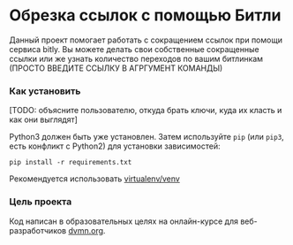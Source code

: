 # Обрезка ссылок с помощью Битли

Данный проект помогает работать с сокращением ссылок при помощи сервиса bitly. Вы можете делать свои собственные сокращенные ссылки или же узнать количество переходов по вашим битлинкам (ПРОСТО ВВЕДИТЕ ССЫЛКУ В АГРГУМЕНТ КОМАНДЫ)

### Как установить
[TODO: объясните пользователю, откуда брать ключи, куда их класть и как они выглядят]

Python3 должен быть уже установлен. Затем используйте `pip` (или `pip3`, есть конфликт с Python2) для установки зависимостей:
```
pip install -r requirements.txt
```

Рекомендуется использовать [virtualenv/venv](https://docs.python.org/3/library/venv.html)

### Цель проекта

Код написан в образовательных целях на онлайн-курсе для веб-разработчиков [dvmn.org](https://vmn.org/).
